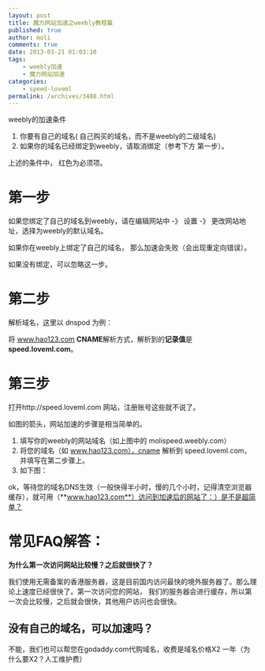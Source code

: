 ```yaml
---
layout: post
title: 魔力网站加速之weebly教程篇
published: true
author: moli
comments: true
date: 2013-03-21 01:03:10
tags:
    - weebly加速
    - 魔力网站加速
categories:
    - speed-loveml
permalink: /archives/3488.html
---
```

weebly的加速条件

  1. 你要有自己的域名( 自己购买的域名，而不是weebly的二级域名)
  2. 如果你的域名已经绑定到weebly，请取消绑定（参考下方 第一步）。

上述的条件中， 红色为必须项。

# 第一步

如果您绑定了自己的域名到weebly，请在编辑网站中 -》 设置 -》 更改网站地址，选择为weebly的默认域名。

[][1]

如果你在weebly上绑定了自己的域名， 那么加速会失败（会出现重定向错误）。

如果没有绑定，可以忽略这一步。

# 第二步

解析域名，这里以 dnspod 为例：

将 www.hao123.com **CNAME**解析方式，解析到的**记录值**是 **speed.loveml.com**。

[][2]

# 第三步

打开http://speed.loveml.com 网站，注册账号这些就不说了。

[][3]

如图的箭头，网站加速的步骤是相当简单的。

  1. 填写你的weebly的网站域名（如上图中的 molispeed.weebly.com）
  2. 将您的域名（如 www.hao123.com），cname 解析到 speed.loveml.com，并填写在第二步骤上。
  3. 如下图：

[][4]

ok，等待您的域名DNS生效（一般快得半小时，慢的几个小时，记得清空浏览器缓存），就可用（**www.hao123.com**）访问到加速后的网站了：）是不是超简单？

# 常见FAQ解答：

**为什么第一次访问网站比较慢？之后就很快了？**

我们使用无需备案的香港服务器，这是目前国内访问最快的境外服务器了。那么理论上速度已经很快了。第一次访问您的网站， 我们的服务器会进行缓存，所以第一次会比较慢，之后就会很快，其他用户访问也会很快。

## 没有自己的域名，可以加速吗？

不能，我们也可以帮您在godaddy.com代购域名，收费是域名价格X2 一年（为什么要X2？人工维护费）

 [1]: http://img.huoxr.com/huoxr/2013/03/20130321012040.jpg
 [2]: http://img.huoxr.com/huoxr/2013/03/20130325131322.jpg
 [3]: http://img.huoxr.com/huoxr/2013/03/20130325132520.jpg
 [4]: http://huoxr.com/wp-content/uploads/2013/03/speed.loveml.com_.cname_.jpg
